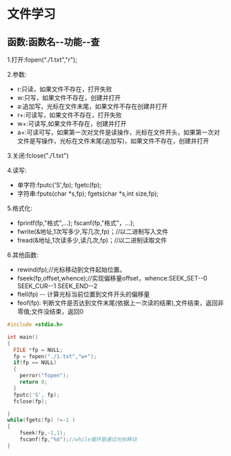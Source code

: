 # 文件学习

## 函数:函数名--功能--查

1.打开:fopen("./1.txt","r");

2.参数:

* r:只读，如果文件不存在，打开失败
* w:只写，如果文件不存在，创建并打开
* a:追加写，光标在文件末尾，如果文件不存在创建并打开
* r+:可读写，如果文件不存在，打开失败
* w+:可读写,如果文件不存在，创建并打开
* a+:可读可写，如果第一次对文件是读操作，光标在文件开头，如果第一次对文件是写操作，光标在文件末尾(追加写)，如果文件不存在，创建并打开

3.关闭:fclose("./1.txt")

4.读写:

* 单字符:fputc('S',fp); fgetc(fp);
* 字符串:fputs(char *s,fp); fgets(char *s,int size,fp);

5.格式化:

* fprintf(fp,"格式",...); fscanf(fp,"格式"，...); 
* fwrite(&地址,1次写多少,写几次,fp)；//以二进制写入文件
* fread(&地址,1次读多少,读几次,fp)；//以二进制读取文件

6.其他函数:

* rewind(fp);//光标移动到文件起始位置。
* fseek(fp,offset,whence);//实现偏移量offset，whence:SEEK_SET--0 SEEK_CUR--1 SEEK_END--2
* ftell(fp) -- 计算光标当前位置到文件开头的偏移量
* feof(fp): 判断文件是否达到文件末尾(依据上一次读的结果),文件结束，返回非零值;文件没结束，返回0      

```c  title="保存一个字符S到1.txt"
#include <stdio.h>

int main()
{
  FILE *fp = NULL;
  fp = fopen("./1.txt","w+");
  if(fp == NULL)
  {
    perror("fopen");
    return 0;
  }
  fputc('S', fp);
  fclose(fp);

}
while(fgetc(fp) !=-1 )
{
    fseek(fp,-1,1);
    fscanf(fp,"%d");//while循环是通过光标移动
}
```


